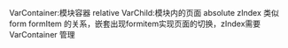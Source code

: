 VarContainer:模块容器 relative
VarChild:模块内的页面 absolute zIndex
类似form formItem 的关系，嵌套出现formitem实现页面的切换，zIndex需要VarContainer 管理

